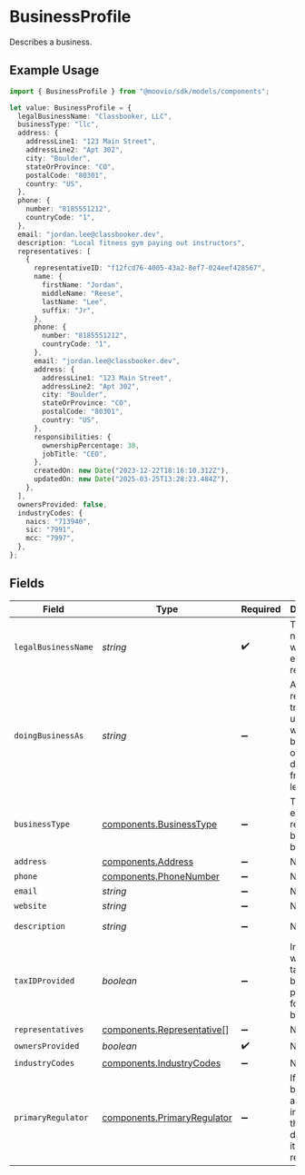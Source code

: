 # BusinessProfile

Describes a business.

## Example Usage

```typescript
import { BusinessProfile } from "@moovio/sdk/models/components";

let value: BusinessProfile = {
  legalBusinessName: "Classbooker, LLC",
  businessType: "llc",
  address: {
    addressLine1: "123 Main Street",
    addressLine2: "Apt 302",
    city: "Boulder",
    stateOrProvince: "CO",
    postalCode: "80301",
    country: "US",
  },
  phone: {
    number: "8185551212",
    countryCode: "1",
  },
  email: "jordan.lee@classbooker.dev",
  description: "Local fitness gym paying out instructors",
  representatives: [
    {
      representativeID: "f12fcd76-4005-43a2-8ef7-024eef428567",
      name: {
        firstName: "Jordan",
        middleName: "Reese",
        lastName: "Lee",
        suffix: "Jr",
      },
      phone: {
        number: "8185551212",
        countryCode: "1",
      },
      email: "jordan.lee@classbooker.dev",
      address: {
        addressLine1: "123 Main Street",
        addressLine2: "Apt 302",
        city: "Boulder",
        stateOrProvince: "CO",
        postalCode: "80301",
        country: "US",
      },
      responsibilities: {
        ownershipPercentage: 38,
        jobTitle: "CEO",
      },
      createdOn: new Date("2023-12-22T18:16:10.312Z"),
      updatedOn: new Date("2025-03-25T13:28:23.484Z"),
    },
  ],
  ownersProvided: false,
  industryCodes: {
    naics: "713940",
    sic: "7991",
    mcc: "7997",
  },
};
```

## Fields

| Field                                                                                        | Type                                                                                         | Required                                                                                     | Description                                                                                  | Example                                                                                      |
| -------------------------------------------------------------------------------------------- | -------------------------------------------------------------------------------------------- | -------------------------------------------------------------------------------------------- | -------------------------------------------------------------------------------------------- | -------------------------------------------------------------------------------------------- |
| `legalBusinessName`                                                                          | *string*                                                                                     | :heavy_check_mark:                                                                           | The legal name under which the entity is registered.                                         | Classbooker, LLC                                                                             |
| `doingBusinessAs`                                                                            | *string*                                                                                     | :heavy_minus_sign:                                                                           | A registered trade name under which the business operates, if different from its legal name. |                                                                                              |
| `businessType`                                                                               | [components.BusinessType](../../models/components/businesstype.md)                           | :heavy_minus_sign:                                                                           | The type of entity represented by this business.                                             | llc                                                                                          |
| `address`                                                                                    | [components.Address](../../models/components/address.md)                                     | :heavy_minus_sign:                                                                           | N/A                                                                                          |                                                                                              |
| `phone`                                                                                      | [components.PhoneNumber](../../models/components/phonenumber.md)                             | :heavy_minus_sign:                                                                           | N/A                                                                                          |                                                                                              |
| `email`                                                                                      | *string*                                                                                     | :heavy_minus_sign:                                                                           | N/A                                                                                          | jordan.lee@classbooker.dev                                                                   |
| `website`                                                                                    | *string*                                                                                     | :heavy_minus_sign:                                                                           | N/A                                                                                          |                                                                                              |
| `description`                                                                                | *string*                                                                                     | :heavy_minus_sign:                                                                           | N/A                                                                                          | Local fitness gym paying out instructors                                                     |
| `taxIDProvided`                                                                              | *boolean*                                                                                    | :heavy_minus_sign:                                                                           | Indicates whether a tax ID has been provided for this business.                              |                                                                                              |
| `representatives`                                                                            | [components.Representative](../../models/components/representative.md)[]                     | :heavy_minus_sign:                                                                           | N/A                                                                                          |                                                                                              |
| `ownersProvided`                                                                             | *boolean*                                                                                    | :heavy_check_mark:                                                                           | N/A                                                                                          |                                                                                              |
| `industryCodes`                                                                              | [components.IndustryCodes](../../models/components/industrycodes.md)                         | :heavy_minus_sign:                                                                           | N/A                                                                                          |                                                                                              |
| `primaryRegulator`                                                                           | [components.PrimaryRegulator](../../models/components/primaryregulator.md)                   | :heavy_minus_sign:                                                                           | If the business is a financial institution, this field describes its primary regulator.      |                                                                                              |